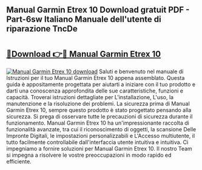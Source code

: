 ## Manual Garmin Etrex 10 Download gratuit PDF - Part-6sw Italiano Manuale dell'utente di riparazione TncDe

# <h2><a href="http://dfdxzp.blite.top/?on=Manual+Garmin+Etrex+10">🔗Download 👉🔴 Manual Garmin Etrex 10</a></h2>

[![Manual Garmin Etrex 10 download](https://i.imgur.com/lujVjoI.png)](http://dfdxzp.blite.top/?on=Manual+Garmin+Etrex+10)
Saluti e benvenuto nel manuale di Istruzioni per il tuo Manual Garmin Etrex 10 appena assemblato. Questa guida è appositamente progettata per aiutarti a iniziare con il tuo prodotto e darti una conoscenza approfondita delle sue caratteristiche, funzioni e capacità. Troverai istruzioni dettagliate per L'installazione, L'uso, la manutenzione e la risoluzione dei problemi. La sicurezza prima di Manual Garmin Etrex 10, sempre questo prodotto è stato progettato pensando alla sicurezza. Si prega di osservare tutte le precauzioni di sicurezza durante il funzionamento. Manual Garmin Etrex 10 ha un'impressionante raccolta di funzionalità avanzate, tra cui il riconoscimento di oggetti, la scansione Delle Impronte Digitali, le impostazioni personalizzabili e L'Accesso multiutente, il tutto facilmente controllabile dall'interfaccia utente intuitiva e intuitiva. Ci impegniamo a fornire soluzioni per Manual Garmin Etrex 10. Il nostro Team si impegna a risolvere le vostre preoccupazioni in modo rapido ed efficiente.
